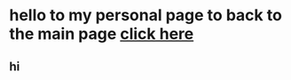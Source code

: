 # hello to my personal page to back to the main page [click here](https://mahmoudghannam.github.io/markdown/)

## hi